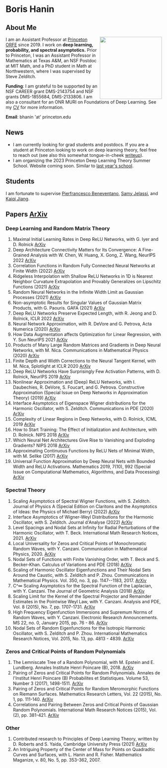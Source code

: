 # **Boris Hanin**
 
## **About Me**
<img align="right" width="200" height="200" src="[https://www.dropbox.com/s/ulerr2etn6cetjm/m_pata.jpg?dl=0]">

I am an Assistant Professor at [Princeton ORFE](https://orfe.princeton.edu/) since 2019. I work on **deep learning, probability, and spectral asymptotics.** Prior to Princeton, I was an Assistant Professor in Mathematics at Texas A&M, an NSF Postdoc at MIT Math, and a PhD student in Math at Northwestern, where I was supervised by Steve Zelditch. 

**Funding**: I am grateful to be supported by an NSF CAREER grant DMS-2143754 and NSF grants DMS-1855684, DMS-2133806. I am also a consultant for an ONR MURI on Foundations of Deep Learning. See my [CV](/CV.pdf) for more information.

**Email**: bhanin 'at' princeton.edu



## **News**
- I am currently looking for grad students and postdocs. If you are a student at Princeton looking to work on deep learning theory, feel free to reach out (see also this somewhat tongue-in-cheek [writeup](/Working_With_Me.pdf)).
-  I am organizing the 2023 Princeton Deep Learning Theory Summer School. Website coming soon. Similar to [last year's school](https://mlschool.princeton.edu/). 

## **Students**
I am fortunate to supervise [Pierfrancesco Beneventano](https://pierbeneventano.github.io/), [Samy Jelassi](https://sjelassi.github.io/), and [Kaiqi Jiang](https://ece.princeton.edu/people/kaiqi-jiang).

## **Papers** [ArXiv](https://arxiv.org/a/hanin_b_1.html)

### **Deep Learning and Random Matrix Theory**
1. Maximal Initial Learning Rates in Deep ReLU Networks, with G. Iyer and D. Rolnick [ArXiv](https://arxiv.org/abs/2212.07295)
1. Deep Architecture Connectivity Matters for Its Convergence: A Fine-Grained Analysis with W. Chen, W. Huang, X. Gong, Z. Wang, NeurIPS 2022 [ArXiv](https://arxiv.org/abs/2205.05662)
3. Correlation Functions in Random Fully Connected Neural Networks at Finite Width (2022)  [ArXiv](https://arxiv.org/abs/2204.01058)
4. Ridgeless Interpolation with Shallow ReLU Networks in 1D is Nearest Neighbor Curvature Extrapolation and Provably Generalizes on Lipschitz Functions (2021)  [ArXiv](https://arxiv.org/abs/2109.12960)
5. Random Neural Networks in the Infinite Width Limit as Gaussian Processes (2021) [ArXiv](https://arxiv.org/abs/2107.01562)
6. Non-asymptotic Results for Singular Values of Gaussian Matrix Products, with G. Paouris. GAFA (2021) [ArXiv](https://arxiv.org/abs/2005.08899)
7. Deep ReLU Networks Preserve Expected Length, with R. Jeong and D. Rolnick, ICLR 2022 [ArXiv](https://arxiv.org/abs/2102.10492)
8. Neural Network Approximation, with R. DeVore and G. Petrova, Acta Numerica (2020) [ArXiv](https://arxiv.org/abs/2012.14501)
9. How Data Augmentation affects Optimization for Linear Regression, with Y. Sun NeurIPS 2021 [ArXiv](https://arxiv.org/abs/2010.11171)
10. Products of Many Large Random Matrices and Gradients in Deep Neural Networks, with M. Nica. Communications in Mathematical Physics (2020) [ArXiv](https://arxiv.org/abs/1812.05994)
11.	Finite Depth and Width Corrections to the Neural Tangent Kernel, with M. Nica, Splotlight at ICLR 2020 [ArXiv](https://arxiv.org/abs/1909.05989)
12.	Deep ReLU Networks Have Surprisingly Few Activation Patterns, with D. Rolnick, NeurIPS 2019 [ArXiv](https://arxiv.org/abs/1906.00904)
13.	Nonlinear Approximation and (Deep) ReLU Networks, with I. Daubechies, R. DeVore, S. Foucart, and G. Petrova. Constructive Approximation (Special Issue on Deep Networks in Approximation Theory) (2019) [ArXiv](https://arxiv.org/abs/1905.02199)
15.	Interface Asymptotics of Eigenspace Wigner distributions for the Harmonic Oscillator, with S. Zelditch. Communications in PDE (2020) [ArXiv](https://arxiv.org/abs/1901.06438)
15.	Complexity of Linear Regions in Deep Networks, with D. Rolnick, ICML 2019 [ArXiv](https://arxiv.org/abs/1901.09021)
17.	How to Start Training: The Effect of Initialization and Architecture, with D. Rolnick. NIPS 2018 [ArXiv](https://arxiv.org/abs/1803.01719)
18.	Which Neural Net Architectures Give Rise to Vanishing and Exploding Gradients? NIPS 2018 [ArXiv](https://arxiv.org/abs/1801.03744)
19.	Approximating Continuous Functions by ReLU Nets of Minimal Width, with M. Sellke (2017) [ArXiv](https://arxiv.org/abs/1710.11278)
20.	Universal Function Approximation by Deep Neural Nets with Bounded Width and ReLU Activations. Mathematics 2019, 7(10), 992 (Special Issue on Computational Mathematics, Algorithms, and Data Processing) [ArXiv](https://arxiv.org/abs/1708.02691)


### **Spectral Theory**

1. Scaling Asymptotics of Spectral Wigner Functions, with S. Zelditch. Journal of Physics A (Special Edition on Claritons and the Asymptotics of Ideas: the Physics of Michael Berry) (2022) [ArXiv](https://arxiv.org/abs/2207.13571)
13. Interface Asymptotics of Wigner-Weyl Distributions for the Harmonic Oscillator, with S. Zelditch. Journal d'Analyse (2022) [ArXiv](https://arxiv.org/abs/1903.12524)
22.	Level Spacings and Nodal Sets at Infinity for Radial Perturbations of the Harmonic Oscillator, with T. Beck. International Math Research Notices, 2021. [ArXiv](https://arxiv.org/abs/1708.06434)
23.	Local Universality for Zeros and Critical Points of Monochromatic Random Waves, with Y. Canzani. Communication in Mathematical Physics, 2020. [ArXiv](https://arxiv.org/abs/1610.09438)
24.	Nodal Sets of Functions with Finite Vanishing Order, with T. Beck and S. Becker-Khan. Calculus of Variations and PDE (2018) [ArXiv](https://arxiv.org/abs/1708.06434)
25.	Scaling of Harmonic Oscillator Eigenfunctions and Their Nodal Sets Around the Caustic, with S. Zelditch and P. Zhou. Communications in Mathematical Physics. Vol. 350, no. 3, pp. 1147--1183, 2017. [ArXiv](https://arxiv.org/abs/1708.06434)
26. C^∞ Scaling Asymptotics for the Spectral Function of the Laplacian, with Y. Canzani. The Journal of Geometric Analysis (2018) [ArXiv](http://arxiv.org/abs/1602.00730)
28. Scaling Limit for the Kernel of the Spectral Projector and Remainder Estimates in the Pointwise Weyl Law, with Y. Canzani. Analysis and PDE, Vol. 8 (2015), No. 7, pp. 1707-1731. [ArXiv](http://arxiv.org/abs/1411.0658)
29. High Frequency Eigenfunction Immersions and Supremum Norms of Random Waves, with Y. Canzani. Electronic Research Announcements. MS 22, no. 0, January 2015, pp. 76 - 86. [ArXiv](http://arxiv.org/abs/1406.2309)
31. Nodal Sets of Random Eigenfunctions for the Isotropic Harmonic Oscillator, with S. Zelditch and P. Zhou. International Mathematics Research Notices, Vol. 2015, No. 13, pp. 4813 - 4839. [ArXiv](http://arxiv.org/abs/1310.4532)


### **Zeros and Critical Points of Random Polynomials**

1. The Lemniscate Tree of a Random Polynomial, with M. Epstein and E. Lundberg. Annales Institute Henri Poincare (B), 2018. [ArXiv](https://arxiv.org/abs/1806.00521)
27.	Pairing of Zeros and Critical Points for Random Polynomials. Annales de l'Institut Henri Poincare (B) Probabilites et Statistiques. Volume 53, Number 3 (2017), 1498-1511. [ArXiv](https://arxiv.org/abs/1601.06417)
30. Pairing of Zeros and Critical Points for Random Meromorphic Functions on Riemann Surfaces</b>. Mathematics Research Letters, Vol. 22 (2015), No. 1, pp. 111-140. [ArXiv](http://arxiv.org/abs/1305.6105)
32. Correlations and Pairing Between Zeros and Critical Points of Gaussian Random Polynomials. International Math Research Notices (2015), Vol. (2), pp. 381-421. [ArXiv](http://arxiv.org/abs/1207.4734)

### **Other**
1. Contributed research to Principles of Deep Learning Theory, written by D. Roberts and S. Yaida, Cambridge University Press (2021) [ArXiv](https://arxiv.org/abs/2106.10165)
34. An Intriguing Property of the Center of Mass for Points on Quadradtic Curves and Surfaces, with L. Hanin and R. Fisher. Mathematics Maganize, v. 80, No. 5, pp. 353-362, 2007.

